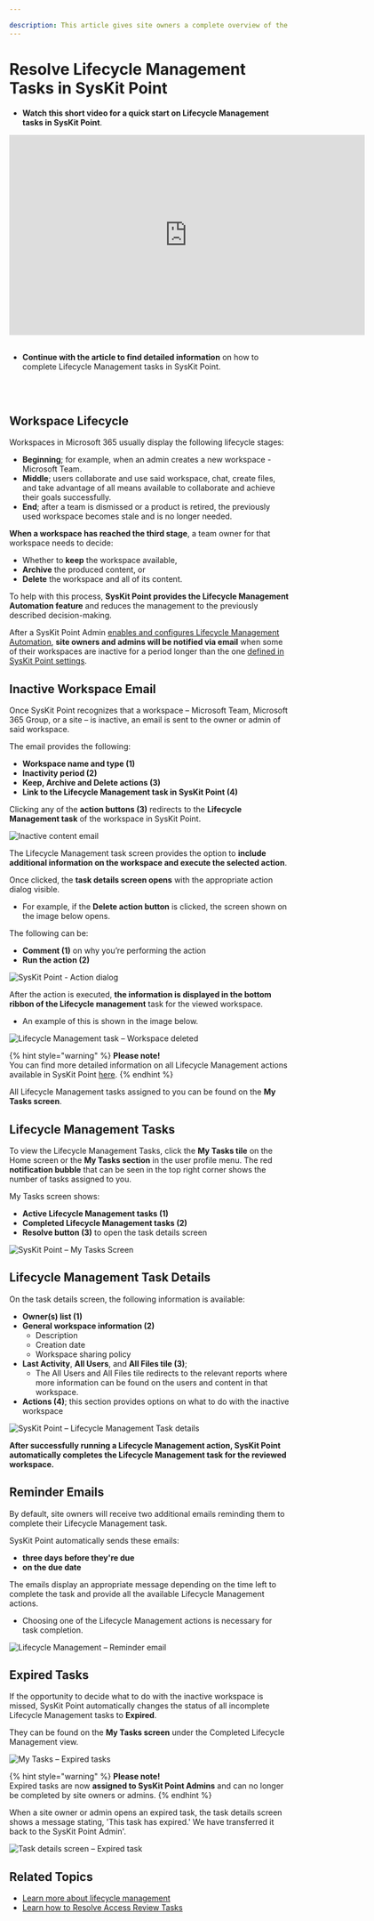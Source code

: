 ```yaml
---

description: This article gives site owners a complete overview of the Lifecycle Management Automation process in SysKit Point.
---
```


# Resolve Lifecycle Management Tasks in SysKit Point

* **Watch this short video for a quick start on Lifecycle Management tasks in SysKit Point**.
<iframe title="vimeo-player" src="https://player.vimeo.com/video/714449776?h=441fb200e5" width="640" height="360" frameborder="0" allowfullscreen></iframe>
<br/>
<br/>

* **Continue with the article to find detailed information** on how to complete Lifecycle Management tasks in SysKit Point.
<br/>
<br/>

## Workspace Lifecycle 

Workspaces in Microsoft 365 usually display the following lifecycle stages:

* **Beginning**; for example, when an admin creates a new workspace - Microsoft Team.
* **Middle**; users collaborate and use said workspace, chat, create files, and take advantage of all means available to collaborate and achieve their goals successfully.
* **End**; after a team is dismissed or a product is retired, the previously used workspace becomes stale and is no longer needed. 

**When a workspace has reached the third stage**, a team owner for that workspace needs to decide:

* Whether to **keep** the workspace available, 
* **Archive** the produced content, or
* **Delete** the workspace and all of its content.

To help with this process, **SysKit Point provides the Lifecycle Management Automation feature** and reduces the management to the previously described decision-making.

After a SysKit Point Admin [enables and configures Lifecycle Management Automation](../../governance-and-automation/lifecycle-management/enable-lifecycle-management.md), **site owners and admins will be notified via email** when some of their workspaces are inactive for a period longer than the one [defined in SysKit Point settings](../../governance-and-automation/lifecycle-management/inactive-content.md#define-what-is-inactive).

## Inactive Workspace Email

Once SysKit Point recognizes that a workspace – Microsoft Team, Microsoft 365 Group, or a site – is inactive, an email is sent to the owner or admin of said workspace.

The email provides the following:

* **Workspace name and type \(1\)**
* **Inactivity period \(2\)**
* **Keep, Archive and Delete actions \(3\)**
* **Link to the Lifecycle Management task in SysKit Point \(4\)**

Clicking any of the **action buttons \(3\)** redirects to the **Lifecycle Management task** of the workspace in SysKit Point. 

![Inactive content email](../.gitbook/assets/lifecycle-management_owner-email.png)


The Lifecycle Management task screen provides the option to **include additional information on the workspace and execute the selected action**. 

Once clicked, the **task details screen opens** with the appropriate action dialog visible.
  *  For example, if the **Delete action button** is clicked, the screen shown on the image below opens.

  The following can be:

* **Comment \(1\)** on why you’re performing the action
* **Run the action \(2\)** 

![SysKit Point - Action dialog](../.gitbook/assets/lifecycle-management_action-dialog.png)

After the action is executed, **the information is displayed in the bottom ribbon of the Lifecycle management** task for the viewed workspace.
  * An example of this is shown in the image below. 

![Lifecycle Management task &#x2013; Workspace deleted](../.gitbook/assets/lifecycle-management_action-completed.png)

{% hint style="warning" %}
**Please note!**  
You can find more detailed information on all Lifecycle Management actions available in SysKit Point [here](../../governance-and-automation/lifecycle-management/lifecycle-management-actions.md).
{% endhint %}

All Lifecycle Management tasks assigned to you can be found on the **My Tasks screen**.

## Lifecycle Management Tasks

To view the Lifecycle Management Tasks, click the **My Tasks tile** on the Home screen or the **My Tasks section** in the user profile menu. The red **notification bubble** that can be seen in the top right corner shows the number of tasks assigned to you.

My Tasks screen shows:

* **Active Lifecycle Management tasks (1)**
* **Completed Lifecycle Management tasks (2)**
* **Resolve button (3)** to open the task details screen

![SysKit Point &#x2013; My Tasks Screen](../.gitbook/assets/lifecycle-management_my-tasks.png)

## Lifecycle Management Task Details

On the task details screen, the following information is available:

* **Owner\(s\) list \(1\)**
* **General workspace information \(2\)**
  * Description
  * Creation date 
  * Workspace sharing policy
* **Last Activity**, **All Users**, and **All Files tile \(3\)**; 
  * The All Users and All Files tile redirects to the relevant reports where more information can be found on the users and content in that workspace.
* **Actions \(4\)**; this section provides options on what to do with the inactive workspace

![SysKit Point &#x2013; Lifecycle Management Task details](../.gitbook/assets/lifecycle-management_task-details.png)

**After successfully running a Lifecycle Management action, SysKit Point automatically completes the Lifecycle Management task for the reviewed workspace.**

## Reminder Emails

By default, site owners will receive two additional emails reminding them to complete their Lifecycle Management task. 

SysKit Point automatically sends these emails:

* **three days before they're due**
* **on the due date**

The emails display an appropriate message depending on the time left to complete the task and provide all the available Lifecycle Management actions. 
  * Choosing one of the Lifecycle Management actions is necessary for task completion.

![Lifecycle Management &#x2013; Reminder email](../.gitbook/assets/lifecycle-management_reminder-email.png)

## Expired Tasks

If the opportunity to decide what to do with the inactive workspace is missed, SysKit Point automatically changes the status of all incomplete Lifecycle Management tasks to **Expired**.

They can be found on the **My Tasks screen** under the Completed Lifecycle Management view.


![My Tasks &#x2013; Expired tasks](../.gitbook/assets/lifecycle-management_expired-tasks.png)

{% hint style="warning" %}
**Please note!**  
Expired tasks are now **assigned to SysKit Point Admins** and can no longer be completed by site owners or admins.
{% endhint %}

When a site owner or admin opens an expired task, the task details screen shows a message stating, 'This task has expired.' We have transferred it back to the SysKit Point Admin'.

![Task details screen &#x2013; Expired task](../.gitbook/assets/lifecycle-management_expired-task-details.png)

## Related Topics

* [Learn more about lifecycle management](https://docs.microsoft.com/en-us/microsoftteams/plan-teams-lifecycle)
* [Learn how to Resolve Access Review Tasks](access-review.md)

